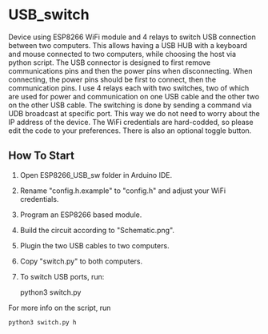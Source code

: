 # USB_switch

Device using ESP8266 WiFi module and 4 relays to switch USB connection between two computers.
This allows having a USB HUB with a keyboard and mouse connected to two computers, while choosing the host via python script.
The USB connector is designed to first remove communications pins and then the power pins when disconnecting.
When connecting, the power pins should be first to connect, then the communication pins.
I use 4 relays each with two switches, two of which are used for power and communication on one USB cable and the other two on the other USB cable.
The switching is done by sending a command via UDB broadcast at specific port. This way we do not need to worry about the IP address of the device.
The WiFi credentials are hard-codded, so please edit the code to your preferences.
There is also an optional toggle button.

## How To Start

1. Open ESP8266_USB_sw folder in Arduino IDE.
2. Rename "config.h.example" to "config.h" and adjust your WiFi credentials.
3. Program an ESP8266 based module.
4. Build the circuit according to "Schematic.png".
5. Plugin the two USB cables to two computers.
6. Copy "switch.py" to both computers.
7. To switch USB ports, run:

    python3 switch.py

For more info on the script, run

    python3 switch.py h


